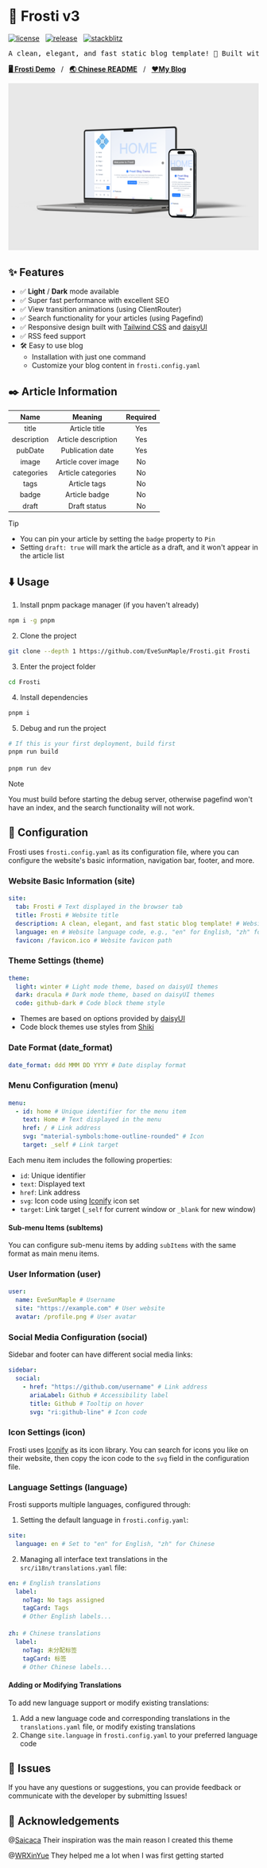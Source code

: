 # 💠 Frosti v3

[![license](https://badgen.net/github/license/EveSunMaple/Frosti)](https://github.com/EveSunMaple/Frosti/blob/main/LICENSE)&nbsp;&nbsp;&nbsp;[![release](https://badgen.net/github/release/EveSunMaple/Frosti)](https://github.com/EveSunMaple/Frosti/releases)&nbsp;&nbsp;&nbsp;[![stackblitz](https://developer.stackblitz.com/img/open_in_stackblitz_small.svg)](https://stackblitz.com/github/EveSunMaple/Frosti)

<pre align="center">
A clean, elegant, and fast static blog template! 🚀 Built with Astro
</pre>

[**🖥️ Frosti Demo**](https://frosti.saroprock.com)&nbsp;&nbsp;&nbsp;/&nbsp;&nbsp;&nbsp;[**🌏 Chinese README**](https://github.com/EveSunMaple/Frosti/blob/main/README.zh-CN.md)&nbsp;&nbsp;&nbsp;/&nbsp;&nbsp;&nbsp;[**❤️My Blog**](https://www.saroprock.com)

![preview](./docs/preview-light.png)

## ✨ Features

- ✅ **Light** / **Dark** mode available
- ✅ Super fast performance with excellent SEO
- ✅ View transition animations (using ClientRouter)
- ✅ Search functionality for your articles (using Pagefind)
- ✅ Responsive design built with [Tailwind CSS](https://tailwindcss.com/) and [daisyUI](https://daisyui.com/)
- ✅ RSS feed support
- 🛠️ Easy to use blog
  - Installation with just one command
  - Customize your blog content in `frosti.config.yaml`

## ✒️ Article Information

|    Name     |       Meaning       | Required |
| :---------: | :-----------------: | :------: |
|    title    |    Article title    |   Yes    |
| description | Article description |   Yes    |
|   pubDate   |  Publication date   |   Yes    |
|    image    | Article cover image |    No    |
| categories  | Article categories  |    No    |
|    tags     |    Article tags     |    No    |
|    badge    |    Article badge    |    No    |
|    draft    |    Draft status     |    No    |

> [!TIP]
>
> - You can pin your article by setting the `badge` property to `Pin`
> - Setting `draft: true` will mark the article as a draft, and it won't appear in the article list

## ⬇️ Usage

1. Install pnpm package manager (if you haven't already)

```sh
npm i -g pnpm
```

2. Clone the project

```sh
git clone --depth 1 https://github.com/EveSunMaple/Frosti.git Frosti
```

3. Enter the project folder

```sh
cd Frosti
```

4. Install dependencies

```sh
pnpm i
```

5. Debug and run the project

```sh
# If this is your first deployment, build first
pnpm run build

pnpm run dev
```

> [!NOTE]
> You must build before starting the debug server, otherwise pagefind won't have an index, and the search functionality will not work.

## 🔧 Configuration

Frosti uses `frosti.config.yaml` as its configuration file, where you can configure the website's basic information, navigation bar, footer, and more.

### Website Basic Information (site)

```yaml
site:
  tab: Frosti # Text displayed in the browser tab
  title: Frosti # Website title
  description: A clean, elegant, and fast static blog template! # Website description for SEO
  language: en # Website language code, e.g., "en" for English, "zh" for Chinese
  favicon: /favicon.ico # Website favicon path
```

### Theme Settings (theme)

```yaml
theme:
  light: winter # Light mode theme, based on daisyUI themes
  dark: dracula # Dark mode theme, based on daisyUI themes
  code: github-dark # Code block theme style
```

- Themes are based on options provided by [daisyUI](https://daisyui.com/docs/themes/)
- Code block themes use styles from [Shiki](https://shiki.style/themes)

### Date Format (date_format)

```yaml
date_format: ddd MMM DD YYYY # Date display format
```

### Menu Configuration (menu)

```yaml
menu:
  - id: home # Unique identifier for the menu item
    text: Home # Text displayed in the menu
    href: / # Link address
    svg: "material-symbols:home-outline-rounded" # Icon
    target: _self # Link target
```

Each menu item includes the following properties:

- `id`: Unique identifier
- `text`: Displayed text
- `href`: Link address
- `svg`: Icon code using [Iconify](https://icon-sets.iconify.design/) icon set
- `target`: Link target (`_self` for current window or `_blank` for new window)

#### Sub-menu Items (subItems)

You can configure sub-menu items by adding `subItems` with the same format as main menu items.

### User Information (user)

```yaml
user:
  name: EveSunMaple # Username
  site: "https://example.com" # User website
  avatar: /profile.png # User avatar
```

### Social Media Configuration (social)

Sidebar and footer can have different social media links:

```yaml
sidebar:
  social:
    - href: "https://github.com/username" # Link address
      ariaLabel: Github # Accessibility label
      title: Github # Tooltip on hover
      svg: "ri:github-line" # Icon code
```

### Icon Settings (icon)

Frosti uses [Iconify](https://icon-sets.iconify.design/) as its icon library. You can search for icons you like on their website, then copy the icon code to the `svg` field in the configuration file.

### Language Settings (language)

Frosti supports multiple languages, configured through:

1. Setting the default language in `frosti.config.yaml`:

```yaml
site:
  language: en # Set to "en" for English, "zh" for Chinese
```

2. Managing all interface text translations in the `src/i18n/translations.yaml` file:

```yaml
en: # English translations
  label:
    noTag: No tags assigned
    tagCard: Tags
    # Other English labels...

zh: # Chinese translations
  label:
    noTag: 未分配标签
    tagCard: 标签
    # Other Chinese labels...
```

#### Adding or Modifying Translations

To add new language support or modify existing translations:

1. Add a new language code and corresponding translations in the `translations.yaml` file, or modify existing translations
2. Change `site.language` in `frosti.config.yaml` to your preferred language code

## 👀 Issues

If you have any questions or suggestions, you can provide feedback or communicate with the developer by submitting Issues!

## 🎉 Acknowledgements

@[Saicaca](https://github.com/saicaca) Their inspiration was the main reason I created this theme

@[WRXinYue](https://github.com/WRXinYue) They helped me a lot when I was first getting started
